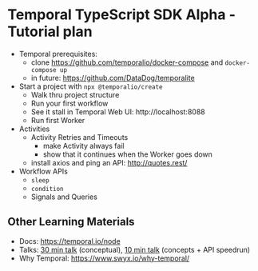 # Temporal TypeScript SDK Alpha - Tutorial plan

- Temporal prerequisites:
  - clone https://github.com/temporalio/docker-compose and `docker-compose up`
  - in future: https://github.com/DataDog/temporalite
- Start a project with `npx @temporalio/create`
  - Walk thru project structure
  - Run your first workflow
  - See it stall in Temporal Web UI: http://localhost:8088
  - Run first Worker
- Activities
  - Activity Retries and Timeouts
    - make Activity always fail
    - show that it continues when the Worker goes down
  - install axios and ping an API: http://quotes.rest/
- Workflow APIs
  - `sleep`
  - `condition`
  - Signals and Queries


## Other Learning Materials

- Docs: https://temporal.io/node
- Talks: [30 min talk](https://temporal.io/react) (conceptual), [10 min talk](https://docs.google.com/presentation/d/1VYY61p1bvs0yn4JrOXSeLUAjvCqcUnJBmRi6q1lVC2o/edit#slide=id.p1) (concepts + API speedrun)
- Why Temporal: https://www.swyx.io/why-temporal/
